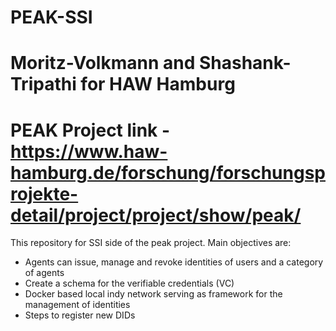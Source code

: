 # PEAK-SSI
# Moritz-Volkmann and Shashank-Tripathi for HAW Hamburg

# PEAK Project link - https://www.haw-hamburg.de/forschung/forschungsprojekte-detail/project/project/show/peak/

This repository for SSI side of the peak project. Main objectives are:
* Agents can issue, manage and revoke identities of users and a category of agents
* Create a schema for the verifiable credentials (VC)
* Docker based local indy network serving as framework for the management of identities
* Steps to register new DIDs
  
